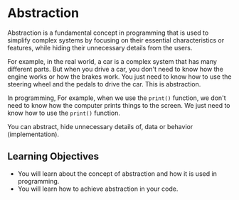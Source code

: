 # Abstraction

Abstraction is a fundamental concept in programming that is used to simplify complex systems by focusing on their essential characteristics or features, while hiding their unnecessary details from the users.

For example, in the real world, a car is a complex system that has many different parts. But when you drive a car, you don't need to know how the engine works or how the brakes work. You just need to know how to use the steering wheel and the pedals to drive the car. This is abstraction.

In programming, For example, when we use the `print()` function, we don't need to know how the computer prints things to the screen. We just need to know how to use the `print()` function.

You can abstract, hide unnecessary details of, data or behavior (implementation).

## Learning Objectives

- You will learn about the concept of abstraction and how it is used in programming.
- You will learn how to achieve abstraction in your code.
